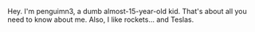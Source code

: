 Hey. I'm penguimn3, a dumb almost-15-year-old kid. That's about all you need to know about me. Also, I like rockets... and Teslas.
